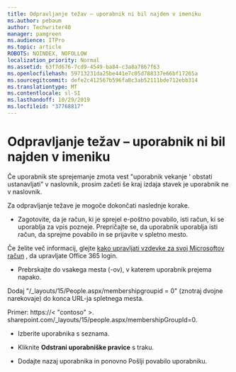 ```yaml
---
title: Odpravljanje težav – uporabnik ni bil najden v imeniku
ms.author: pebaum
author: Techwriter40
manager: pamgreen
ms.audience: ITPro
ms.topic: article
ROBOTS: NOINDEX, NOFOLLOW
localization_priority: Normal
ms.assetid: 63f7d676-7cd9-4549-ba84-c3a8a7867f63
ms.openlocfilehash: 59713231da25be441e7c05d788337e66bf17265a
ms.sourcegitcommit: defe2c412567b596fa8c3ab52111bde712ebb314
ms.translationtype: MT
ms.contentlocale: sl-SI
ms.lasthandoff: 10/29/2019
ms.locfileid: "37768817"
---
```

# <a name="troubleshoot-issue---user-not-found-in-directory"></a>Odpravljanje težav – uporabnik ni bil najden v imeniku

Če uporabnik ste sprejemanje zmota vest "uporabnik vekanje ' obstati ustanavljati" v naslovnik, prosim začeti še kraj izdaja stavek je uporabnik ne v naslovnik.

Za odpravljanje težave je mogoče dokončati naslednje korake.

- Zagotovite, da je račun, ki je sprejel e-poštno povabilo, isti račun, ki se uporablja za vpis pozneje. Prepričajte se, da uporabnik uporablja isti račun, da sprejme povabilo in se prijavite v spletno mesto. 

Če želite več informacij, glejte [kako upravljati vzdevke za svoj Microsoftov račun</a> , da upravljate Office 365 login](https://support.microsoft.com/help/12407/microsoft-account-how-to-manage-aliases). 

- Prebrskajte do vsakega mesta (-ov), v katerem uporabnik prejema napako. 

Dodaj "/_layouts/15/People.aspx/membershipgroupid = 0" (znotraj dvojne narekovaje) do konca URL-ja spletnega mesta. 

Primer: https://< "contoso" >. sharepoint.com/_layouts/15/people.aspx/membershipGroupId=0.

- Izberite uporabnika s seznama.

- Kliknite **Odstrani uporabniške pravice** s traku. 
-  Dodajte nazaj uporabnika in ponovno Pošlji povabilo uporabniku.

